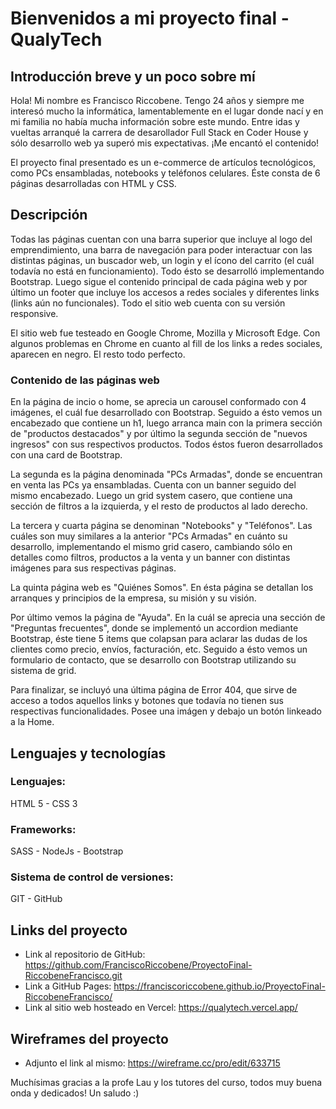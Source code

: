 # **Bienvenidos a mi proyecto final - QualyTech**

## Introducción breve y un poco sobre mí

Hola! Mi nombre es Francisco Riccobene. Tengo 24 años y siempre me interesó mucho la informática, lamentablemente en el lugar donde nací y en mi familia no había mucha información sobre este mundo. Entre idas y vueltas arranqué
la carrera de desarollador Full Stack en Coder House y sólo desarrollo web ya superó mis expectativas. ¡Me encantó el contenido!

El proyecto final presentado es un e-commerce de artículos tecnológicos, como PCs ensambladas, notebooks y teléfonos celulares. Éste consta de 6 páginas desarrolladas con HTML y CSS.

## Descripción

Todas las páginas cuentan con una barra superior que incluye al logo del emprendimiento, una barra de navegación para poder interactuar con las distintas páginas, un buscador web, un login y el ícono del carrito (el cuál 
todavía no está en funcionamiento). Todo ésto se desarrolló implementando Bootstrap. Luego sigue el contenido principal de cada página web y por último un footer que incluye los accesos a redes sociales y diferentes links
(links aún no funcionales). Todo el sitio web cuenta con su versión responsive.

El sitio web fue testeado en Google Chrome, Mozilla y Microsoft Edge. Con algunos problemas en Chrome en cuanto al fill de los links a redes sociales, aparecen en negro. El resto todo perfecto.

### Contenido de las páginas web

En la página de incio o home, se aprecia un carousel conformado con 4 imágenes, el cuál fue desarrollado con Bootstrap. Seguido a ésto vemos un encabezado que contiene un h1, luego arranca main con la primera sección de 
"productos destacados" y por último la segunda sección de "nuevos ingresos" con sus respectivos productos. Todos éstos fueron desarrollados con una card de Bootstrap.

La segunda es la página denominada "PCs Armadas", donde se encuentran en venta las PCs ya ensambladas. Cuenta con un banner seguido del mismo encabezado. Luego un grid system casero, que contiene una sección
de filtros a la izquierda, y el resto de productos al lado derecho.

La tercera y cuarta página se denominan "Notebooks" y "Teléfonos". Las cuáles son muy similares a la anterior "PCs Armadas" en cuánto su desarrollo, implementando el mismo grid casero, cambiando sólo en detalles como filtros,
productos a la venta y un banner con distintas imágenes para sus respectivas páginas.

La quinta página web es "Quiénes Somos". En ésta página se detallan los arranques y principios de la empresa, su misión y su visión.

Por último vemos la página de "Ayuda". En la cuál se aprecia una sección de "Preguntas frecuentes", donde se implementó un accordion mediante Bootstrap, éste tiene 5 items que colapsan para aclarar las dudas de los clientes
como precio, envíos, facturación, etc. Seguido a ésto vemos un formulario de contacto, que se desarrollo con Bootstrap utilizando su sistema de grid.

Para finalizar, se incluyó una última página de Error 404, que sirve de acceso a todos aquellos links y botones que todavía no tienen sus respectivas funcionalidades. Posee una imágen y debajo un botón linkeado a la Home.

## Lenguajes y tecnologías

### Lenguajes:

HTML 5 - CSS 3

### Frameworks:

SASS - NodeJs - Bootstrap

### Sistema de control de versiones:

GIT - GitHub

## Links del proyecto

* Link al repositorio de GitHub: https://github.com/FranciscoRiccobene/ProyectoFinal-RiccobeneFrancisco.git
* Link a GitHub Pages: https://franciscoriccobene.github.io/ProyectoFinal-RiccobeneFrancisco/
* Link al sitio web hosteado en Vercel: https://qualytech.vercel.app/

## Wireframes del proyecto

* Adjunto el link al mismo: https://wireframe.cc/pro/edit/633715

Muchísimas gracias a la profe Lau y los tutores del curso, todos muy buena onda y dedicados! Un saludo :)
